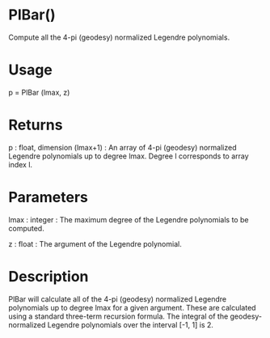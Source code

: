 # PlBar()

Compute all the 4-pi (geodesy) normalized Legendre polynomials.

# Usage

p = PlBar (lmax, z)

# Returns

p : float, dimension (lmax+1)
:   An array of 4-pi (geodesy) normalized Legendre polynomials up to degree lmax. Degree l corresponds to array index l.

# Parameters

lmax : integer
:   The maximum degree of the Legendre polynomials to be computed.

z : float
:   The argument of the Legendre polynomial.

# Description

PlBar will calculate all of the 4-pi (geodesy) normalized Legendre polynomials up to degree lmax for a given argument. These are calculated using a standard three-term recursion formula. The integral of the geodesy-normalized Legendre polynomials over the interval [-1, 1] is 2.

